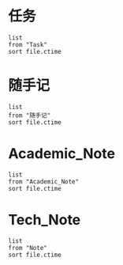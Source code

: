 # 任务

```dataview
list
from "Task"
sort file.ctime
```

# 随手记

```dataview
list
from "随手记"
sort file.ctime
```

# Academic_Note

```dataview
list
from "Academic_Note"
sort file.ctime
```

# Tech_Note

```dataview
list
from "Note"
sort file.ctime
```

